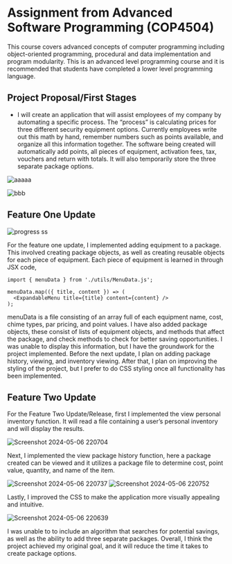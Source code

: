 # Assignment from Advanced Software Programming (COP4504)
This course covers advanced concepts of computer programming including object-oriented programming, procedural and data implementation and program modularity. This is an advanced level programming course and it is recommended that students have completed a lower level programming language.

## Project Proposal/First Stages
- I will create an application that will assist employees of my company by automating a specific process.  The “process” is calculating prices for three different security equipment options. Currently employees write out this math by hand, remember numbers such as points available, and organize all this information together.  The software being created will automatically add points, all pieces of equipment, activation fees, tax, vouchers and return with totals.  It will also temporarily store the three separate package options.

![aaaaa](https://github.com/user-attachments/assets/aab7d13b-1b7a-4afd-93cc-38c7b3155604)

![bbb](https://github.com/user-attachments/assets/a967ae9b-b117-4bb6-994e-4a7f4dc3b9b4)

## Feature One Update

![progress ss](https://github.com/user-attachments/assets/c43c58c9-e38d-44ae-9384-3a4d4331565f)

For the feature one update, I implemented adding equipment to a package.  This involved creating package objects, as well as creating reusable objects for each piece of equipment.  Each piece of equipment is learned in through JSX code, 
```
import { menuData } from './utils/MenuData.js';

menuData.map(({ title, content }) => (
  <ExpandableMenu title={title} content={content} />
);
```
menuData is a file consisting of an array full of each equipment name, cost, chime types, par pricing, and point values.  I have also added package objects, these consist of lists of equipment objects, and methods that affect the package, and check methods to check for better saving opportunities.  I was unable to display this information, but I have the groundwork for the project implemented.  Before the next update, I plan on adding package history, viewing, and inventory viewing.  After that, I plan on improving the styling of the project, but I prefer to do CSS styling once all functionality has been implemented.

## Feature Two Update

For the Feature Two Update/Release, first I implemented the view personal inventory function.  It will read a file containing a user’s personal inventory and will display the results.  

![Screenshot 2024-05-06 220704](https://github.com/user-attachments/assets/08ddcf3e-51cf-4ca6-8230-2ee92a76afc8)

Next, I implemented the view package history function, here a package created can be viewed and it utilizes a package file to determine cost, point value, quantity, and name of the item.  

![Screenshot 2024-05-06 220737](https://github.com/user-attachments/assets/8f1e445d-8de6-44c8-ab30-e4e3f0888167)
![Screenshot 2024-05-06 220752](https://github.com/user-attachments/assets/b3e295a3-00b9-40a0-b435-a52a44078b72)

Lastly, I improved the CSS to make the application more visually appealing and intuitive.  

![Screenshot 2024-05-06 220639](https://github.com/user-attachments/assets/2831523a-0624-465c-8633-175d52ddb136)

I was unable to to include an algorithm that searches for potential savings, as well as the ability to add three separate packages.  Overall, I think the project achieved my original goal, and it will reduce the time it takes to create package options.
